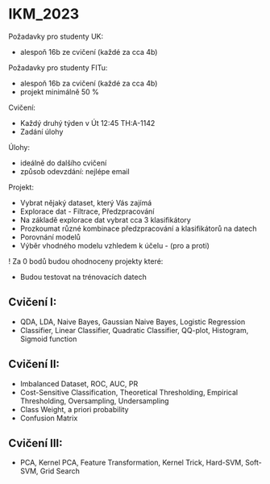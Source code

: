 # IKM_2023

Požadavky pro studenty UK:
- alespoň 16b ze cvičení (každé za cca 4b)

Požadavky pro studenty FITu:
- alespoň 16b za cvičení (každé za cca 4b)
- projekt minimálně 50 %



Cvičení:
- Každý druhý týden v Út 12:45 TH:A-1142
- Zadání úlohy

Úlohy:
- ideálně do dalšího cvičení
- způsob odevzdání: nejlépe email

Projekt:
- Vybrat nějaký dataset, který Vás zajímá
- Explorace dat - Filtrace, Předzpracování
- Na základě explorace dat vybrat cca 3 klasifikátory
- Prozkoumat různé kombinace předzpracování a klasifikátorů na datech
- Porovnání modelů
- Výběr vhodného modelu vzhledem k účelu - (pro a proti) 

! Za 0 bodů budou ohodnoceny projekty které:
- Budou testovat na trénovacích datech




## Cvičení I:
- QDA, LDA, Naive Bayes, Gaussian Naive Bayes, Logistic Regression
- Classifier, Linear Classifier, Quadratic Classifier, QQ-plot, Histogram, Sigmoid function

## Cvičení II:
- Imbalanced Dataset, ROC, AUC, PR
- Cost-Sensitive Classification, Theoretical Thresholding, Empirical Thresholding, Oversampling, Undersampling
- Class Weight, a priori probability
- Confusion Matrix 

## Cvičení III:
- PCA, Kernel PCA, Feature Transformation, Kernel Trick, Hard-SVM, Soft-SVM, Grid Search
